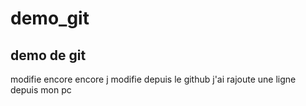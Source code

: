 # demo_git
demo de git
-----------

modifie encore encore
j modifie depuis le github
j'ai rajoute une ligne depuis mon pc


